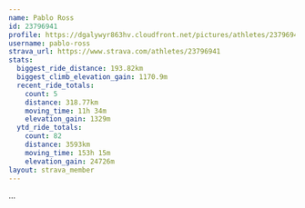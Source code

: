 ```yaml
---
name: Pablo Ross
id: 23796941
profile: https://dgalywyr863hv.cloudfront.net/pictures/athletes/23796941/14615399/1/large.jpg
username: pablo-ross
strava_url: https://www.strava.com/athletes/23796941
stats:
  biggest_ride_distance: 193.82km
  biggest_climb_elevation_gain: 1170.9m
  recent_ride_totals:
    count: 5
    distance: 318.77km
    moving_time: 11h 34m
    elevation_gain: 1329m
  ytd_ride_totals:
    count: 82
    distance: 3593km
    moving_time: 153h 15m
    elevation_gain: 24726m
layout: strava_member
--- 
```

...

